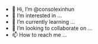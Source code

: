 - 👋 Hi, I’m @consolexinhun
- 👀 I’m interested in ...
- 🌱 I’m currently learning ...
- 💞️ I’m looking to collaborate on ...
- 📫 How to reach me ...

<!---
consolexinhun/consolexinhun is a ✨ special ✨ repository because its `README.md` (this file) appears on your GitHub profile.
You can click the Preview link to take a look at your changes.
--->
